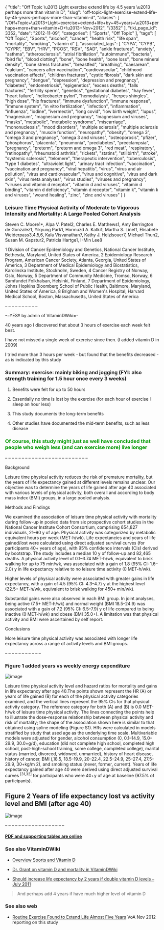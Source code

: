 {
    "title": "Off Topic \u2013 Light exercise extend life by 4.5 years \u2013 perhaps more than vitamin D",
    "slug": "off-topic-light-exercise-extend-life-by-45-years-perhaps-more-than-vitamin-d",
    "aliases": [
        "/Off+Topic+\u2013+Light+exercise+extend+life+by+45+years+\u2013+perhaps+more+than+vitamin+D+\u2013+Nov+2012",
        "/3352"
    ],
    "tiki_page_id": 3352,
    "date": "2012-11-09",
    "categories": [
        "Sports",
        "Off Topic"
    ],
    "tags": [
        "Off Topic",
        "Sports",
        "alcohol",
        "cancer",
        "health risk",
        "life span",
        "mortality",
        "smoking",
        "vitamin d"
    ],
    "associated_tags": [
        "CYPA",
        "CYPB",
        "CYPR",
        "EBV",
        "HRV",
        "PCOS",
        "RSV",
        "SAD",
        "ankle fractures",
        "anxiety",
        "asthma",
        "atherosclerosis",
        "atrial fibrillation",
        "autoimmune",
        "bacteria",
        "bird flu",
        "blood clotting",
        "bone",
        "bone health",
        "bone loss",
        "bone mineral density",
        "bone stress fractures",
        "breastfed",
        "breathing",
        "caesarean",
        "calcium",
        "cancers after vaccination",
        "cardiovascular",
        "childhood vaccination effects",
        "children fractures",
        "cystic fibrosis",
        "dark skin and pregnancy",
        "dengue",
        "depression",
        "depression and pregnancy",
        "diabetes",
        "endometriosis",
        "epigenetics",
        "excess deaths",
        "falls fractures",
        "fertility sperm",
        "genetics",
        "gestational diabetes",
        "hay fever",
        "heart failure",
        "helicobacter pylori",
        "hemodialysis",
        "herpes shingles",
        "high dose",
        "hip fractures",
        "immune dysfunction",
        "immune response",
        "immune system",
        "in vitro fertilization",
        "infection",
        "inflammation",
        "influenza",
        "iodine",
        "ivermectin",
        "long covid",
        "low birth weight",
        "lupus",
        "magnesium",
        "magnesium and pregnancy",
        "magnesium and viruses",
        "masks",
        "metabolic",
        "metabolic syndrome",
        "miscarriage",
        "mononucleosis",
        "mood disorders",
        "multiple sclerosis",
        "multiple sclerosis and pregnancy",
        "muscle function",
        "neuropathy",
        "obesity",
        "omega 3",
        "omega 3 and pregnancy",
        "omega 3 and viruses",
        "osteoporosis",
        "pfizer",
        "phosphorus",
        "placenta",
        "pneumonia",
        "prediabetes",
        "preeclampsia",
        "pregnancy",
        "preterm",
        "preterm and omega 3",
        "red meat",
        "respiratory",
        "retinopathy",
        "rheumatoid arthritis",
        "rickets",
        "statins",
        "stillbirth",
        "stroke",
        "systemic sclerosis",
        "telomere",
        "therapeutic intervention",
        "tuberculosis",
        "type 1 diabetes",
        "ultraviolet light",
        "urinary tract infection",
        "vaccination",
        "vaccination and pregnancy",
        "viral hepatitis",
        "virus",
        "virus and air pollution",
        "virus and cardiovascular",
        "virus and cognitive",
        "virus and dark skin",
        "virus meta analyses",
        "virus studies",
        "viruses and pregnancy",
        "viruses and vitamin d receptor",
        "vitamin d and viruses",
        "vitamin d binding",
        "vitamin d deficiency",
        "vitamin d receptor",
        "vitamin k",
        "vitamin k and viruses",
        "wound healing",
        "zinc",
        "zinc and viruses"
    ]
}


### Leisure Time Physical Activity of Moderate to Vigorous Intensity and Mortality: A Large Pooled Cohort Analysis

Steven C. Moore1*, Alpa V. Patel2, Charles E. Matthews1, Amy Berrington de Gonzalez1, Yikyung Park1, Hormuzd A. Katki1, Martha S. Linet1, Elisabete Weiderpass3,4,5,6, Kala Visvanathan7, Kathy J. Helzlsouer7, Michael Thun2, Susan M. Gapstur2, Patricia Hartge1, I-Min Lee8

1 Division of Cancer Epidemiology and Genetics, National Cancer Institute, Bethesda, Maryland, United States of America, 2 Epidemiology Research Program, American Cancer Society, Atlanta, Georgia, United States of America, 3 Department of Medical Epidemiology and Biostatistics, Karolinska Institute, Stockholm, Sweden, 4 Cancer Registry of Norway, Oslo, Norway, 5 Department of Community Medicine, Tromso, Norway, 6 Samfundet Folkhalsan, Helsinki, Finland, 7 Department of Epidemiology, Johns Hopkins Bloomberg School of Public Health, Baltimore, Maryland, United States of America, 8 Brigham and Women's Hospital, Harvard Medical School, Boston, Massachusetts, United States of America

– – – – – – – – – – 

-=YES!! by admin of VitaminDWiki=-

40 years ago I discovered that about 3 hours of exercise each week felt best.

I have not missed a single week of exercise since then. (I added vitamin D in 2009)

I tried more than 3 hours per week - but found that the benefits decreased - as is indicated by this study

### Summary: exercise: mainly biking and jogging (FYI: also strength training for 1.5 hour once every 3 weeks)

1. Benefits were felt for up to 50 hours

1. Essentially no time is lost by the exercise  (for each hour of exercise I sleep an hour less)

1. This study documents the long-term benefits

1. Other studies have documented the mid-term benefits, such as less disease

###  **<span style="color:#090;">Of course, this study  might just as well have concluded that people who weigh less (and can exercise more) live longer</span>** 

– – – – – – – – – – – – – – – – – – – – – – – – – 

Background

Leisure time physical activity reduces the risk of premature mortality, but the years of life expectancy gained at different levels remains unclear. Our objective was to determine the years of life gained after age 40 associated with various levels of physical activity, both overall and according to body mass index (BMI) groups, in a large pooled analysis.

Methods and Findings

We examined the association of leisure time physical activity with mortality during follow-up in pooled data from six prospective cohort studies in the National Cancer Institute Cohort Consortium, comprising 654,827 individuals, 21–90 y of age. Physical activity was categorized by metabolic equivalent hours per week (MET-h/wk). Life expectancies and years of life gained/lost were calculated using direct adjusted survival curves (for participants 40+ years of age), with 95% confidence intervals (CIs) derived by bootstrap. The study includes a median 10 y of follow-up and 82,465 deaths. A physical activity level of 0.1–3.74 MET-h/wk, equivalent to brisk walking for up to 75 min/wk, was associated with a gain of 1.8 (95% CI: 1.6–2.0) y in life expectancy relative to no leisure time activity (0 MET-h/wk). 

Higher levels of physical activity were associated with greater gains in life expectancy, with a gain of 4.5 (95% CI: 4.3–4.7) y at the highest level (22.5+ MET-h/wk, equivalent to brisk walking for 450+ min/wk). 

Substantial gains were also observed in each BMI group. In joint analyses, being active (7.5+ MET-h/wk) and normal weight (BMI 18.5–24.9) was associated with a gain of 7.2 (95% CI: 6.5–7.9) y of life compared to being inactive (0 MET-h/wk) and obese (BMI 35.0+). A limitation was that physical activity and BMI were ascertained by self report.

Conclusions

More leisure time physical activity was associated with longer life expectancy across a range of activity levels and BMI groups.

– – – – – – – – – – – 

### Figure 1 added years vs weekly energy expenditure

<img src="https://d378j1rmrlek7x.cloudfront.net/attachments/jpeg/activity-f1.jpg" alt="image">

Leisure time physical activity level and hazard ratios for mortality and gains in life expectancy after age 40.The points shown represent the HR (A) or years of life gained (B) for each of the physical activity categories examined, and the vertical lines represent the 95% CIs for that physical activity category. The reference category for both (A) and (B) is 0.0 MET-h/wk of leisure time physical activity. The lines connecting the points help to illustrate the dose–response relationship between physical activity and risk of mortality; the shape of the association shown here is similar to that obtained using spline modeling (Figure S1). HRs were calculated in models stratified by study that used age as the underlying time scale. Multivariable models were adjusted for gender, alcohol consumption (0, 0.1–14.9, 15.0–29.9, 30.0+g/d), education (did not complete high school, completed high school, post-high-school training, some college, completed college), marital status (married, divorced, widowed, unmarried), history of heart disease, history of cancer, BMI (,18.5, 18.5–19.9, 20–22.4, 22.5–24.9, 25–27.4, 27.5–29.9, 30+kg/m 2), and smoking status (never, former, current). Years of life expectancy gained after age 40 were derived using direct adjusted survival curves <sup>[31,32]</sup> for participants who were 40+y of age at baseline (97.5% of participants).

## Figure 2  Years of life expectancy lost vs activity level and BMI (after age 40)

<img src="https://d378j1rmrlek7x.cloudfront.net/attachments/jpeg/activity-f2.jpg" alt="image">

– – – – – – – – – – – – – – – – – – 

#### [PDF  and supporting tables are online](http://www.plosmedicine.org/article/info%3Adoi%2F10.1371%2Fjournal.pmed.1001335%20)

### See also VitaminDWiki

* [Overview Sports and Vitamin D](/tags/overview-sports-and-vitamin-d.html)

* [Dr. Grant on vitamin D and mortality in VitaminDWiki](/tags/dr-grant-on-vitamin-d-and-mortality-in-vitamindwiki.html)

* [Should increase life expectancy by 2 years if double vitamin D levels – July 2011](/tags/should-increase-life-expectancy-by-2-years-if-double-vitamin-d-levels-july-2011.html)

> And perhaps add 4 years if have much higher level of vitamin D

### See also web

* [Routine Exercise Found to Extend Life Almost Five Years](http://www.voanews.com/content/health-exercise-life-expectency/1542236.html) VoA Nov 2012 reporting on this study